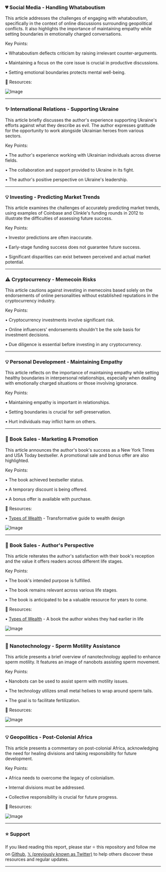 ### 💔 Social Media - Handling Whataboutism

This article addresses the challenges of engaging with whataboutism, specifically in the context of online discussions surrounding geopolitical conflicts.  It also highlights the importance of maintaining empathy while setting boundaries in emotionally charged conversations.

Key Points:

• Whataboutism deflects criticism by raising irrelevant counter-arguments.


•  Maintaining a focus on the core issue is crucial in productive discussions.


• Setting emotional boundaries protects mental well-being.


🔗 Resources:

![Image](https://pbs.twimg.com/ext_tw_video_thumb/1892275309661110272/pu/img/cCIf6xSrFuYnE_Pj.jpg)


---

### ✨ International Relations - Supporting Ukraine

This article briefly discusses the author's experience supporting Ukraine's efforts against what they describe as evil. The author expresses gratitude for the opportunity to work alongside Ukrainian heroes from various sectors.

Key Points:

• The author's experience working with Ukrainian individuals across diverse fields.


• The collaboration and support provided to Ukraine in its fight.


• The author's positive perspective on Ukraine's leadership.

---

### 💡 Investing - Predicting Market Trends

This article examines the challenges of accurately predicting market trends, using examples of Coinbase and Clinkle's funding rounds in 2012 to illustrate the difficulties of assessing future success.

Key Points:

•  Investor predictions are often inaccurate.


•  Early-stage funding success does not guarantee future success.


•  Significant disparities can exist between perceived and actual market potential.


---

### ⚠️ Cryptocurrency - Memecoin Risks

This article cautions against investing in memecoins based solely on the endorsements of online personalities without established reputations in the cryptocurrency industry.

Key Points:

•  Cryptocurrency investments involve significant risk.


•  Online influencers' endorsements shouldn't be the sole basis for investment decisions.


•  Due diligence is essential before investing in any cryptocurrency.


---

### 💡 Personal Development - Maintaining Empathy

This article reflects on the importance of maintaining empathy while setting healthy boundaries in interpersonal relationships, especially when dealing with emotionally charged situations or those involving ignorance.

Key Points:

•  Maintaining empathy is important in relationships.


•  Setting boundaries is crucial for self-preservation.


•  Hurt individuals may inflict harm on others.


---

### 🚀 Book Sales - Marketing & Promotion

This article announces the author's book's success as a New York Times and USA Today bestseller.  A promotional sale and bonus offer are also highlighted.

Key Points:

• The book achieved bestseller status.


• A temporary discount is being offered.


• A bonus offer is available with purchase.


🔗 Resources:

• [Types of Wealth](https://amazon.com/Types-Wealth-Transformative-Guide-Design/dp/059372318X) - Transformative guide to wealth design


![Image](https://pbs.twimg.com/media/Gj_fQaSW8AAveZW?format=jpg&name=small)


---

### 🚀 Book Sales - Author's Perspective

This article reiterates the author's satisfaction with their book's reception and the value it offers readers across different life stages.

Key Points:

• The book's intended purpose is fulfilled.


• The book remains relevant across various life stages.


• The book is anticipated to be a valuable resource for years to come.


🔗 Resources:

• [Types of Wealth](https://amazon.com/gp/product/059372318X) - A book the author wishes they had earlier in life


![Image](https://pbs.twimg.com/media/GkL16mdWsAEiRsV?format=jpg&name=small)


---

### 🤖 Nanotechnology - Sperm Motility Assistance

This article presents a brief overview of nanotechnology applied to enhance sperm motility.  It features an image of nanobots assisting sperm movement.

Key Points:

• Nanobots can be used to assist sperm with motility issues.


• The technology utilizes small metal helixes to wrap around sperm tails.


• The goal is to facilitate fertilization.


🔗 Resources:

![Image](https://pbs.twimg.com/ext_tw_video_thumb/1326997567318626306/pu/img/By8hddNxG7AE7E9M.jpg)


---

### 💡 Geopolitics - Post-Colonial Africa

This article presents a commentary on post-colonial Africa, acknowledging the need for healing divisions and taking responsibility for future development.

Key Points:

• Africa needs to overcome the legacy of colonialism.


•  Internal divisions must be addressed.


• Collective responsibility is crucial for future progress.


🔗 Resources:

![Image](https://pbs.twimg.com/media/GkOZorrWAAAHUi_?format=jpg&name=small)


---

### ⭐️ Support

If you liked reading this report, please star ⭐️ this repository and follow me on [Github](https://github.com/Drix10), [𝕏 (previously known as Twitter)](https://x.com/DRIX_10_) to help others discover these resources and regular updates.

---